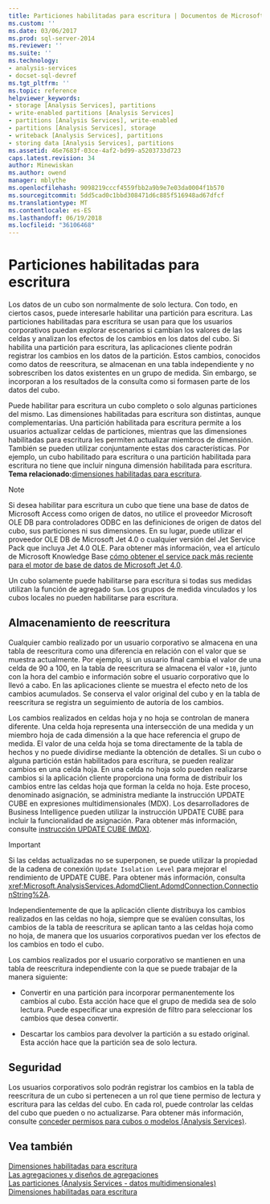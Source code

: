 ```yaml
---
title: Particiones habilitadas para escritura | Documentos de Microsoft
ms.custom: ''
ms.date: 03/06/2017
ms.prod: sql-server-2014
ms.reviewer: ''
ms.suite: ''
ms.technology:
- analysis-services
- docset-sql-devref
ms.tgt_pltfrm: ''
ms.topic: reference
helpviewer_keywords:
- storage [Analysis Services], partitions
- write-enabled partitions [Analysis Services]
- partitions [Analysis Services], write-enabled
- partitions [Analysis Services], storage
- writeback [Analysis Services], partitions
- storing data [Analysis Services], partitions
ms.assetid: 46e7683f-03ce-4af2-bd99-a5203733d723
caps.latest.revision: 34
author: Minewiskan
ms.author: owend
manager: mblythe
ms.openlocfilehash: 9098219cccf4559fbb2a9b9e7e03da0004f1b570
ms.sourcegitcommit: 5dd5cad0c1bbd308471d6c885f516948ad67dfcf
ms.translationtype: MT
ms.contentlocale: es-ES
ms.lasthandoff: 06/19/2018
ms.locfileid: "36106468"
---
```

# <a name="write-enabled-partitions"></a>Particiones habilitadas para escritura
  Los datos de un cubo son normalmente de solo lectura. Con todo, en ciertos casos, puede interesarle habilitar una partición para escritura. Las particiones habilitadas para escritura se usan para que los usuarios corporativos puedan explorar escenarios si cambian los valores de las celdas y analizan los efectos de los cambios en los datos del cubo. Si habilita una partición para escritura, las aplicaciones cliente podrán registrar los cambios en los datos de la partición. Estos cambios, conocidos como datos de reescritura, se almacenan en una tabla independiente y no sobrescriben los datos existentes en un grupo de medida. Sin embargo, se incorporan a los resultados de la consulta como si formasen parte de los datos del cubo.  
  
 Puede habilitar para escritura un cubo completo o solo algunas particiones del mismo. Las dimensiones habilitadas para escritura son distintas, aunque complementarias. Una partición habilitada para escritura permite a los usuarios actualizar celdas de particiones, mientras que las dimensiones habilitadas para escritura les permiten actualizar miembros de dimensión. También se pueden utilizar conjuntamente estas dos características. Por ejemplo, un cubo habilitado para escritura o una partición habilitada para escritura no tiene que incluir ninguna dimensión habilitada para escritura. **Tema relacionado:**[dimensiones habilitadas para escritura](../multidimensional-models-olap-logical-dimension-objects/write-enabled-dimensions.md).  
  
> [!NOTE]  
>  Si desea habilitar para escritura un cubo que tiene una base de datos de Microsoft Access como origen de datos, no utilice el proveedor Microsoft OLE DB para controladores ODBC en las definiciones de origen de datos del cubo, sus particiones ni sus dimensiones. En su lugar, puede utilizar el proveedor OLE DB de Microsoft Jet 4.0 o cualquier versión del Jet Service Pack que incluya Jet 4.0 OLE. Para obtener más información, vea el artículo de Microsoft Knowledge Base [cómo obtener el service pack más reciente para el motor de base de datos de Microsoft Jet 4.0](http://support.microsoft.com/?kbid=239114).  
  
 Un cubo solamente puede habilitarse para escritura si todas sus medidas utilizan la función de agregado `Sum`. Los grupos de medida vinculados y los cubos locales no pueden habilitarse para escritura.  
  
## <a name="writeback-storage"></a>Almacenamiento de reescritura  
 Cualquier cambio realizado por un usuario corporativo se almacena en una tabla de reescritura como una diferencia en relación con el valor que se muestra actualmente. Por ejemplo, si un usuario final cambia el valor de una celda de 90 a 100, en la tabla de reescritura se almacena el valor `+10`, junto con la hora del cambio e información sobre el usuario corporativo que lo llevó a cabo. En las aplicaciones cliente se muestra el efecto neto de los cambios acumulados. Se conserva el valor original del cubo y en la tabla de reescritura se registra un seguimiento de autoría de los cambios.  
  
 Los cambios realizados en celdas hoja y no hoja se controlan de manera diferente. Una celda hoja representa una intersección de una medida y un miembro hoja de cada dimensión a la que hace referencia el grupo de medida. El valor de una celda hoja se toma directamente de la tabla de hechos y no puede dividirse mediante la obtención de detalles. Si un cubo o alguna partición están habilitados para escritura, se pueden realizar cambios en una celda hoja. En una celda no hoja solo pueden realizarse cambios si la aplicación cliente proporciona una forma de distribuir los cambios entre las celdas hoja que forman la celda no hoja. Este proceso, denominado asignación, se administra mediante la instrucción UPDATE CUBE en expresiones multidimensionales (MDX). Los desarrolladores de Business Intelligence pueden utilizar la instrucción UPDATE CUBE para incluir la funcionalidad de asignación. Para obtener más información, consulte [instrucción UPDATE CUBE &#40;MDX&#41;](/sql/mdx/mdx-data-manipulation-update-cube).  
  
> [!IMPORTANT]  
>  Si las celdas actualizadas no se superponen, se puede utilizar la propiedad de la cadena de conexión `Update Isolation Level` para mejorar el rendimiento de UPDATE CUBE. Para obtener más información, consulta <xref:Microsoft.AnalysisServices.AdomdClient.AdomdConnection.ConnectionString%2A>.  
  
 Independientemente de que la aplicación cliente distribuya los cambios realizados en las celdas no hoja, siempre que se evalúen consultas, los cambios de la tabla de reescritura se aplican tanto a las celdas hoja como no hoja, de manera que los usuarios corporativos puedan ver los efectos de los cambios en todo el cubo.  
  
 Los cambios realizados por el usuario corporativo se mantienen en una tabla de reescritura independiente con la que se puede trabajar de la manera siguiente:  
  
-   Convertir en una partición para incorporar permanentemente los cambios al cubo. Esta acción hace que el grupo de medida sea de solo lectura. Puede especificar una expresión de filtro para seleccionar los cambios que desea convertir.  
  
-   Descartar los cambios para devolver la partición a su estado original. Esta acción hace que la partición sea de solo lectura.  
  
## <a name="security"></a>Seguridad  
 Los usuarios corporativos solo podrán registrar los cambios en la tabla de reescritura de un cubo si pertenecen a un rol que tiene permiso de lectura y escritura para las celdas del cubo. En cada rol, puede controlar las celdas del cubo que pueden o no actualizarse. Para obtener más información, consulte [conceder permisos para cubos o modelos &#40;Analysis Services&#41;](../multidimensional-models/grant-cube-or-model-permissions-analysis-services.md).  
  
## <a name="see-also"></a>Vea también  
 [Dimensiones habilitadas para escritura](../multidimensional-models-olap-logical-dimension-objects/write-enabled-dimensions.md)   
 [Las agregaciones y diseños de agregaciones](../multidimensional-models-olap-logical-cube-objects/aggregations-and-aggregation-designs.md)   
 [Las particiones &#40;Analysis Services - datos multidimensionales&#41;](../multidimensional-models-olap-logical-cube-objects/partitions-analysis-services-multidimensional-data.md)   
 [Dimensiones habilitadas para escritura](../multidimensional-models-olap-logical-dimension-objects/write-enabled-dimensions.md)  
  
  

